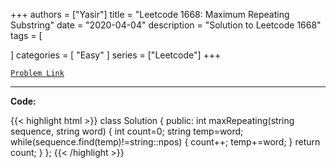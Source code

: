 
+++
authors = ["Yasir"]
title = "Leetcode 1668: Maximum Repeating Substring"
date = "2020-04-04"
description = "Solution to Leetcode 1668"
tags = [
    
]
categories = [
    "Easy"
]
series = ["Leetcode"]
+++



[`Problem Link`](https://leetcode.com/problems/maximum-repeating-substring/description/)

---

**Code:**

{{< highlight html >}}
class Solution {
public:
    int maxRepeating(string sequence, string word) {
        int count=0;
        string temp=word;
        while(sequence.find(temp)!=string::npos)
        {
            count++;
            temp+=word;
        }
        return count;
    }
};
{{< /highlight >}}

